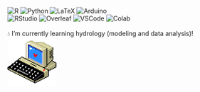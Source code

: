 <div align="left"> 
  
![R](https://img.shields.io/badge/R-006466?logo=R&logoColor=white)
![Python](https://img.shields.io/badge/Python-0b9ea8?logo=Python&logoColor=white) 
![LaTeX](https://img.shields.io/badge/LaTeX-008080?logo=latex&logoColor=white)
![Arduino](https://img.shields.io/badge/Arduino-00979D?logo=Arduino&logoColor=white)</br>
![RStudio](https://img.shields.io/badge/RStudio-75AADB?logo=RStudio&logoColor=white) 
![Overleaf](https://img.shields.io/badge/Overleaf-47A141?logo=Overleaf&logoColor=white)
![VSCode](https://img.shields.io/badge/Visual_Studio_Code-0078D4?logo=visual%20studio%20code&logoColor=white)
![Colab](https://img.shields.io/badge/Colab-F9AB00?logo=googlecolab&color=525252)</br>
</br>
:droplet: I’m currently learning hydrology (modeling and data analysis)!</br>
<img src="./6o0.gif" width="110px"/>
</div>
<!--
**Carluna/Carluna** is a ✨ _special_ ✨ repository because its `README.md` (this file) appears on your GitHub profile.

Here are some ideas to get you started:

- 🔭 I’m currently working on ...
- 🌱 I’m currently learning ...
- 👯 I’m looking to collaborate on ...
- 🤔 I’m looking for help with ...
- 💬 Ask me about ...
- 📫 How to reach me: ...
- 😄 Pronouns: ...
- ⚡ Fun fact: ...
-->
